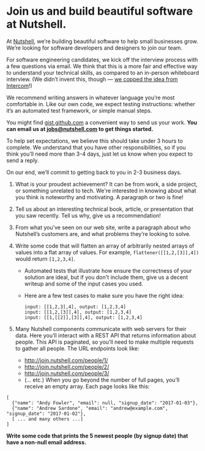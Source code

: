 # Join us and build beautiful software at Nutshell.

At [Nutshell](https://www.nutshell.com/), we’re building beautiful software to help small businesses grow. We’re looking for software developers and designers to join our team.

For software engineering candidates, we kick off the interview process with a few questions via email. We think that this is a more fair and effective way to understand your technical skills, as compared to an in-person whiteboard interview. (We didn’t invent this, though — [we copped the idea from Intercom](https://blog.intercom.com/how-we-hire-engineers-part-1/)!)

We recommend writing answers in whatever language you’re most comfortable in. Like our own code, we expect testing instructions: whether it’s an automated test framework, or simple manual steps.

You might find [gist.github.com](https://gist.github.com/) a convenient way to send us your work. **You can email us at [jobs@nutshell.com](mailto:jobs@nutshell.com) to get things started.**

To help set expectations, we believe this should take under 3 hours to complete. We understand that you have other responsibilities, so if you think you’ll need more than 3-4 days, just let us know when you expect to send a reply.

On our end, we’ll commit to getting back to you in 2-3 business days.

1. What is your proudest achievement? It can be from work, a side project, or something unrelated to tech. We're interested in knowing about what you think is noteworthy and motivating. A paragraph or two is fine!
2. Tell us about an interesting technical book, article, or presentation that you saw recently. Tell us why, give us a recommendation!
3. From what you’ve seen on our web site, write a paragraph about who Nutshell’s customers are, and what problems they’re looking to solve.
4. Write some code that will flatten an array of arbitrarily nested arrays of values into a flat array of values. For example, `flattener([[1,2,[3]],4])` would return `[1,2,3,4]`.
    - Automated tests that illustrate how ensure the correctness of your solution are ideal, but if you don't include them, give us a decent writeup and some of the input cases you used.
    - Here are a few test cases to make sure you have the right idea:

        ```
        input: [[1,2,3],4], output: [1,2,3,4]
        input: [[1,2,[3]],4], output: [1,2,3,4]
        input: [[1,[[2]],[3]],4], output: [1,2,3,4]
        ```

5. Many Nutshell components communicate with web servers for their data. Here you’ll interact with a REST API that returns information about people. This API is paginated, so you’ll need to make multiple requests to gather all people.
The URL endpoints look like:
    - http://join.nutshell.com/people/1/
    - http://join.nutshell.com/people/2/
    - http://join.nutshell.com/people/3/
    - (... etc.)
When you go beyond the number of full pages, you’ll receive an empty array.
Each page looks like this:
```
[
  {"name": "Andy Fowler", "email": null, "signup_date": "2017-01-03"},
  {"name": "Andrew Sardone", "email": "andrew@example.com", "signup_date": "2017-01-02"},
  [ ... and many others ...]
]
```
**Write some code that prints the 5 newest people (by signup date) that have a non-null email address.**
